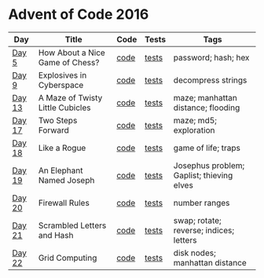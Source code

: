 # Advent of Code 2016

| Day  | Title | Code | Tests | Tags |
| ---- | ----- | ---- | ----- | ---- |
| [Day 5](https://adventofcode.com/2016/day/05)  | How About a Nice Game of Chess?  | [code](day05/Day5.kt)  | [tests](../../../test/kotlin/aoc2016/day05/Day5KtTest.kt)    | password; hash; hex                       |
| [Day 9](https://adventofcode.com/2016/day/09)  | Explosives in Cyberspace         | [code](day09/Day9.kt)  | [tests](../../../test/kotlin/aoc2016/day09/Day9KtTest.kt)    | decompress strings                        |   
| [Day 13](https://adventofcode.com/2016/day/13) | A Maze of Twisty Little Cubicles | [code](day13/Day13.kt) | [tests](../../../test/kotlin/aoc2016/day13/Day13KtTest.kt)   | maze; manhattan distance; flooding        |
| [Day 17](https://adventofcode.com/2016/day/17) | Two Steps Forward                | [code](day17/Day17.kt) | [tests](../../../test/kotlin/aoc2016/day17/Day17KtTest.kt)   | maze; md5; exploration                    |
| [Day 18](https://adventofcode.com/2016/day/18) | Like a Rogue                     | [code](day18/Day18.kt) | [tests](../../../test/kotlin/aoc2016/day18/Day18KtTest.kt)   | game of life; traps                       |
| [Day 19](https://adventofcode.com/2016/day/19) | An Elephant Named Joseph         | [code](day19/Day19.kt) | [tests](../../../test/kotlin/aoc2016/day19/Day19KtTest.kt)   | Josephus problem; Gaplist; thieving elves |
| [Day 20](https://adventofcode.com/2016/day/20) | Firewall Rules                   | [code](day20/Day20.kt) | [tests](../../../test/kotlin/aoc2016/day20/Day20KtTest.kt)   | number ranges                             |
| [Day 21](https://adventofcode.com/2016/day/21) | Scrambled Letters and Hash       | [code](day21/Day21.kt) | [tests](../../../test/kotlin/aoc2016/day21/Day21KtTest.kt)   | swap; rotate; reverse; indices; letters   |
| [Day 22](https://adventofcode.com/2016/day/22) | Grid Computing                   | [code](day22/Day22.kt) | [tests](../../../test/kotlin/aoc2016/day22/Day22KtTest.kt)   | disk nodes; manhattan distance            |
